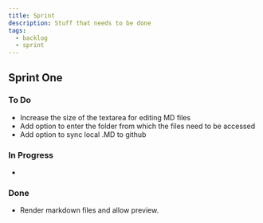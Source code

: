 ```yaml
---
title: Sprint
description: Stuff that needs to be done
tags:
  - backlog
  - sprint
---
```


## Sprint One
### To Do
- Increase the size of the textarea for editing MD files
- Add option to enter the folder from which the files need to be accessed
- Add option to sync local .MD to github

### In Progress
- 

### Done
- Render markdown files and allow preview.
